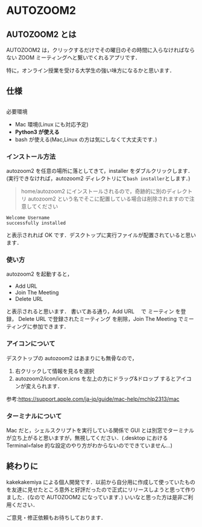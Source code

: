 # AUTOZOOM2

## AUTOZOOM2 とは

AUTOZOOM2 は，クリックするだけでその曜日のその時間に入らなければならない ZOOM ミーティングへと繋いでくれるアプリです．

特に，オンライン授業を受ける大学生の強い味方になるかと思います．

## 仕様

##

必要環境

- Mac 環境(Linux にも対応予定)
- **Python3 が使える**
- bash が使える(Mac,Linux の方は気にしなくて大丈夫です．)

### インストール方法

autozoom2 を任意の場所に落としてきて，installer をダブルクリックします．
(実行できなければ，autozoom2 ディレクトリにて`bash installer`とします．)

> home/autozoom2 にインストールされるので，奇跡的に別のディレクトリ autozoom2 という名でそこに配置している場合は削除されますので注意してください

```
Welcome Username
successfully installed
```

と表示されれば OK です．デスクトップに実行ファイルが配置されていると思います．

### 使い方

autozoom2 を起動すると，

- Add URL
- Join The Meeting
- Delete URL

と表示されると思います．
書いてある通り，Add URL 　で ミーティン を登録，
Delete URL で登録されたミーティング を削除，Join The Meeting でミーティングに参加できます．

### アイコンについて

デスクトップの autozoom2 はあまりにも無骨なので，

1. 右クリックして情報を見るを選択
2. autozoom2/icon/icon.icns を左上の方にドラッグ&ドロップ
   するとアイコンが変えられます．

参考:https://support.apple.com/ja-jp/guide/mac-help/mchlp2313/mac

### ターミナルについて

Mac だと，シェルスクリプトを実行している関係で GUI とは別窓でターミナルが立ち上がると思いますが，無視してください．(.desktop における Terminal=false 的な設定のやり方がわからないのでできていません...)

## 終わりに

kakekakemiya による個人開発です．以前から自分用に作成して使っていたものを友達に見せたところ意外と好評だったので正式にリリースしようと思って作りました．(なので AUTOZOOM2 になっています．)
いいなと思った方は是非ご利用ください．

ご意見・修正依頼もお待ちしております．

